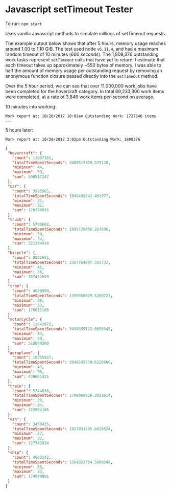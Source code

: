 # Javascript setTimeout Tester

To run: `npm start`

Uses vanilla Javascript methods to simulate millions of setTimeout requests.

The example output below shows that after 5 hours, memory usage reaches around 1.00 to 1.10 GiB. The test used node `v6.11.4`, and had a maximum random timeout of 10 minutes (_600 seconds_). The 1,809,376 outstanding work tasks represent `setTimeout` calls that have yet to return. I estimate that each timeout takes up approximately ~550 bytes of memory. I was able to half the amount of memory usage per outstanding request by removing an anonymous function closure passed directly into the `setTimeout` method.

Over the 5 hour period, we can see that over 11,000,000 work jobs have been completed for the hovercraft category. In total 69,233,300 work items were completed, at a rate of 3,846 work items per-second on average.

10 minutes into working:
```
Work report at: 10/20/2017 10:02am Outstanding Work: 1727346 items
...
```

5 hours later:
```
Work report at: 10/20/2017 2:02pm Outstanding Work: 1809376
```
```json
{
 "hovercraft": {
   "count": 11607161,
   "totalTimeSpentSeconds": 3450515329.575148,
   "minimum": 44,
   "maximum": 39,
   "sum": 508517247
 },
 "car": {
   "count": 3525585,
   "totalTimeSpentSeconds": 1049498342.481977,
   "minimum": 37,
   "maximum": 32,
   "sum": 129780836
 },
 "truck": {
   "count": 5700602,
   "totalTimeSpentSeconds": 1695728486.263806,
   "minimum": 39,
   "maximum": 34,
   "sum": 221244410
 },
 "bicycle": {
   "count": 8022651,
   "totalTimeSpentSeconds": 2387764697.581733,
   "minimum": 41,
   "maximum": 36,
   "sum": 327412899
 },
 "tram": {
   "count": 4670999,
   "totalTimeSpentSeconds": 1389958979.5209723,
   "minimum": 38,
   "maximum": 33,
   "sum": 176615166
 },
 "motorcycle": {
   "count": 11642972,
   "totalTimeSpentSeconds": 3458359122.0658345,
   "minimum": 44,
   "maximum": 39,
   "sum": 510080200
 },
 "aeroplane": {
   "count": 10255927,
   "totalTimeSpentSeconds": 3048745339.6126666,
   "minimum": 43,
   "maximum": 38,
   "sum": 439061425
 },
 "train": {
   "count": 5744836,
   "totalTimeSpentSeconds": 1709068926.3921614,
   "minimum": 39,
   "maximum": 34,
   "sum": 222964186
 },
 "van": {
   "count": 3459425,
   "totalTimeSpentSeconds": 1027931395.6629624,
   "minimum": 37,
   "maximum": 32,
   "sum": 127342834
 },
 "ship": {
   "count": 4603142,
   "totalTimeSpentSeconds": 1369033734.5880346,
   "minimum": 38,
   "maximum": 33,
   "sum": 174048891
 }
}
```
